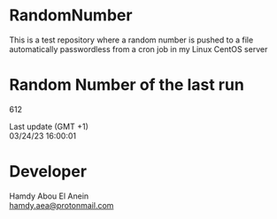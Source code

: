 # RandomNumber    
This is a test repository where a random number is pushed to a file automatically passwordless from a cron job in my Linux CentOS server    
# Random Number of the last run   
612
      
Last update (GMT +1)    
03/24/23 16:00:01
# Developer    
Hamdy Abou El Anein   
hamdy.aea@protonmail.com
